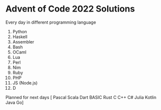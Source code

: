 # Advent of Code 2022 Solutions
Every day in different programming language

1. Python
2. Haskell
3. Assembler
4. Bash
5. OCaml
6. Lua
7. Perl
8. Nim
9. Ruby
10. PHP
11. JS (Node.js)
12. D

Planned for next days [
Pascal
Scala
Dart
BASIC
Rust
C
C++
C#
Julia
Kotlin
Java
Go]
